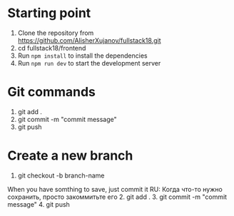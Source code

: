 # Starting point
1. Clone the repository from https://github.com/AlisherXujanov/fullstack18.git
2. cd fullstack18/frontend
3. Run `npm install` to install the dependencies
4. Run `npm run dev` to start the development server


# Git commands
1. git add .
2. git commit -m "commit message"
3. git push



# Create a new branch
1. git checkout -b branch-name

When you have somthing to save, just commit it 
RU: Когда что-то нужно сохранить, просто закоммитьте его
2. git add .
3. git commit -m "commit message"
4. git push







